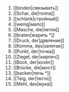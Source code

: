 1. [[binden|связывать]]
2. [[Schar, die|толпа]]
3. [[schlank|стройный]]
4. [[wenig|мало]]
5. [[Masche, die|петля]]
6. [[braten|жарить *]]
7. [[Druck, der|давление]]
8. [[Komma, das|запятая]]
9. [[Punkt, der|точка]]
10. [[Ziegel, der|кирпич]]
11. [[Bock, der|козёл]]
12. [[Brücke, die|мост]]
13. [[backen|печь *]]
14. [[Teig, der|тесто]]
15. [[Mehl, das|мука]]
